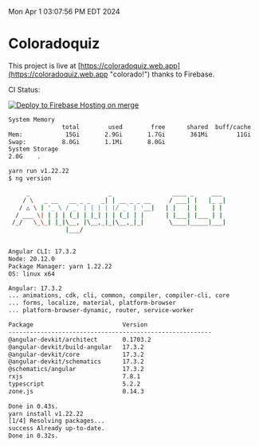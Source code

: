 Mon Apr  1 03:07:56 PM EDT 2024

# Coloradoquiz


This project is live at [https://coloradoquiz.web.app](https://coloradoquiz.web.app "colorado!") thanks to Firebase.

CI Status: 

[![Deploy to Firebase Hosting on merge](https://github.com/teamkushal/coloradoquiz/actions/workflows/firebase-hosting-merge.yml/badge.svg)](https://github.com/teamkushal/coloradoquiz/actions/workflows/firebase-hosting-merge.yml)

```bash
System Memory
               total        used        free      shared  buff/cache   available
Mem:            15Gi       2.9Gi       1.7Gi       361Mi        11Gi        12Gi
Swap:          8.0Gi       1.1Mi       8.0Gi
System Storage
2.0G	.
```
```bash
yarn run v1.22.22
$ ng version

     _                      _                 ____ _     ___
    / \   _ __   __ _ _   _| | __ _ _ __     / ___| |   |_ _|
   / △ \ | '_ \ / _` | | | | |/ _` | '__|   | |   | |    | |
  / ___ \| | | | (_| | |_| | | (_| | |      | |___| |___ | |
 /_/   \_\_| |_|\__, |\__,_|_|\__,_|_|       \____|_____|___|
                |___/
    

Angular CLI: 17.3.2
Node: 20.12.0
Package Manager: yarn 1.22.22
OS: linux x64

Angular: 17.3.2
... animations, cdk, cli, common, compiler, compiler-cli, core
... forms, localize, material, platform-browser
... platform-browser-dynamic, router, service-worker

Package                         Version
---------------------------------------------------------
@angular-devkit/architect       0.1703.2
@angular-devkit/build-angular   17.3.2
@angular-devkit/core            17.3.2
@angular-devkit/schematics      17.3.2
@schematics/angular             17.3.2
rxjs                            7.8.1
typescript                      5.2.2
zone.js                         0.14.3
    
Done in 0.43s.
yarn install v1.22.22
[1/4] Resolving packages...
success Already up-to-date.
Done in 0.32s.
```
